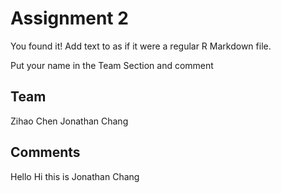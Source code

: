 # Assignment 2

You found it!  Add text to as if it were a regular R Markdown file.

Put your name in the Team Section and comment

## Team
Zihao Chen
Jonathan Chang
## Comments
Hello
Hi this is Jonathan Chang
